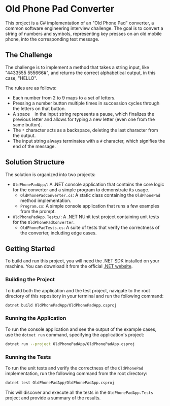 # Old Phone Pad Converter

This project is a C# implementation of an "Old Phone Pad" converter, a common software engineering interview challenge. The goal is to convert a string of numbers and symbols, representing key presses on an old mobile phone, into the corresponding text message.

## The Challenge

The challenge is to implement a method that takes a string input, like "4433555 555666#", and returns the correct alphabetical output, in this case, "HELLO".

The rules are as follows:
- Each number from 2 to 9 maps to a set of letters.
- Pressing a number button multiple times in succession cycles through the letters on that button.
- A space ` ` in the input string represents a pause, which finalizes the previous letter and allows for typing a new letter (even one from the same button).
- The `*` character acts as a backspace, deleting the last character from the output.
- The input string always terminates with a `#` character, which signifies the end of the message.

## Solution Structure

The solution is organized into two projects:

- `OldPhonePadApp/`: A .NET console application that contains the core logic for the converter and a simple program to demonstrate its usage.
  - `OldPhonePadConverter.cs`: A static class containing the `OldPhonePad` method implementation.
  - `Program.cs`: A simple console application that runs a few examples from the prompt.
- `OldPhonePadApp.Tests/`: A .NET NUnit test project containing unit tests for the `OldPhonePadConverter`.
  - `OldPhonePadTests.cs`: A suite of tests that verify the correctness of the converter, including edge cases.

## Getting Started

To build and run this project, you will need the .NET SDK installed on your machine. You can download it from the official [.NET website](https://dotnet.microsoft.com/download).

### Building the Project

To build both the application and the test project, navigate to the root directory of this repository in your terminal and run the following command:

```bash
dotnet build OldPhonePadApp/OldPhonePadApp.csproj
```

### Running the Application

To run the console application and see the output of the example cases, use the `dotnet run` command, specifying the application's project:

```bash
dotnet run --project OldPhonePadApp/OldPhonePadApp.csproj
```

### Running the Tests

To run the unit tests and verify the correctness of the `OldPhonePad` implementation, run the following command from the root directory:

```bash
dotnet test OldPhonePadApp/OldPhonePadApp.csproj
```

This will discover and execute all the tests in the `OldPhonePadApp.Tests` project and provide a summary of the results.

